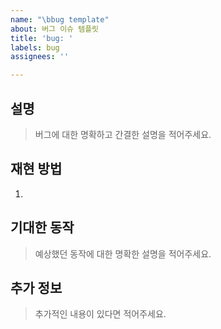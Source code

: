 ```yaml
---
name: "\bbug template"
about: 버그 이슈 템플릿
title: 'bug: '
labels: bug
assignees: ''

---
```


## 설명

> 버그에 대한 명확하고 간결한 설명을 적어주세요.

## 재현 방법

1.

## 기대한 동작

> 예상했던 동작에 대한 명확한 설명을 적어주세요.

## 추가 정보

> 추가적인 내용이 있다면 적어주세요.
